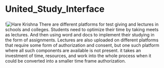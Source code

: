 # United_Study_Interface


##### 
!![Hare Krishna](https://user-images.githubusercontent.com/90988390/193420746-6a9bdf7f-3558-40bd-ab13-50a39d617dc6.jpg)
There are different platforms for test giving and lectures in schools and colleges. Students need to optimize their time by taking meets as lectures. 
And then using word and docs to implement their studying in the form of assignments. Lectures are also uploaded on different platforms that require some form of authorization and consent, but one such platform where all such components are available is not present. it takes an investment of time, resources, and work into the whole process when it could be converted into a smaller time frame authorization.

